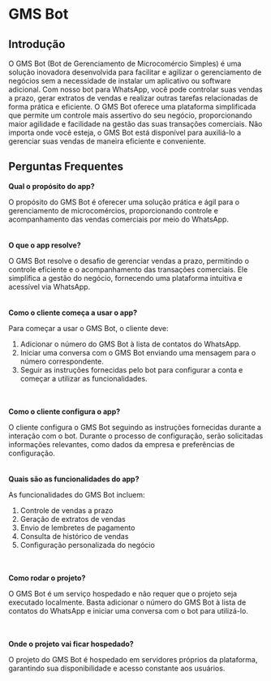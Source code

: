 # GMS Bot

## Introdução

O GMS Bot (Bot de Gerenciamento de Microcomércio Simples) é uma solução inovadora desenvolvida para facilitar e agilizar o gerenciamento de negócios sem a necessidade de instalar um aplicativo ou software adicional. Com nosso bot para WhatsApp, você pode controlar suas vendas a prazo, gerar extratos de vendas e realizar outras tarefas relacionadas de forma prática e eficiente. O GMS Bot oferece uma plataforma simplificada que permite um controle mais assertivo do seu negócio, proporcionando maior agilidade e facilidade na gestão das suas transações comerciais. Não importa onde você esteja, o GMS Bot está disponível para auxiliá-lo a gerenciar suas vendas de maneira eficiente e conveniente.

## Perguntas Frequentes

**Qual o propósito do app?**

O propósito do GMS Bot é oferecer uma solução prática e ágil para o gerenciamento de microcomércios, proporcionando controle e acompanhamento das vendas comerciais por meio do WhatsApp.
<br><br><br>
**O que o app resolve?**

O GMS Bot resolve o desafio de gerenciar vendas a prazo, permitindo o controle eficiente e o acompanhamento das transações comerciais. Ele simplifica a gestão do negócio, fornecendo uma plataforma intuitiva e acessível via WhatsApp.
<br><br><br>
**Como o cliente começa a usar o app?**

Para começar a usar o GMS Bot, o cliente deve:
  1. Adicionar o número do GMS Bot à lista de contatos do WhatsApp.
  2. Iniciar uma conversa com o GMS Bot enviando uma mensagem para o número correspondente.
  3. Seguir as instruções fornecidas pelo bot para configurar a conta e começar a utilizar as funcionalidades.
<br><br><br>

**Como o cliente configura o app?**
  
O cliente configura o GMS Bot seguindo as instruções fornecidas durante a interação com o bot. Durante o processo de configuração, serão solicitadas informações relevantes, como dados da empresa e preferências de configuração.
<br><br><br>
**Quais são as funcionalidades do app?**

As funcionalidades do GMS Bot incluem:
  1. Controle de vendas a prazo
  2. Geração de extratos de vendas
  3. Envio de lembretes de pagamento
  4. Consulta de histórico de vendas
  5. Configuração personalizada do negócio
<br><br><br>

**Como rodar o projeto?**

O GMS Bot é um serviço hospedado e não requer que o projeto seja executado localmente. Basta adicionar o número do GMS Bot à lista de contatos do WhatsApp e iniciar uma conversa com o bot para utilizá-lo.
<br><br><br>

**Onde o projeto vai ficar hospedado?**

O projeto do GMS Bot é hospedado em servidores próprios da plataforma, garantindo sua disponibilidade e acesso constante aos usuários.
